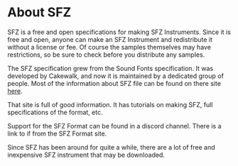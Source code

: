 # About SFZ

SFZ is a free and open specifications for making SFZ Instruments. Since it is free and open, anyone can make an SFZ Instrument and redistribute it without a license or fee. Of course the samples themselves may have restrictions, so be sure to check before you distribute any samples.

The SFZ specification grew from the Sound Fonts specification. It was developed by Cakewalk, and now it is maintained by a dedicated group of people. Most of the information about SFZ file can be found on there site [here](https://sfzformat.com/).

That site is full of good information. It has tutorials on making SFZ, full specifications of the format, etc.

Support for the SFZ Format can be found in a discord channel. There is a link to if from the SFZ Format site.

Since SFZ has been around for quite a while, there are a lot of free and inexpensive SFZ instrument that may be downloaded.
